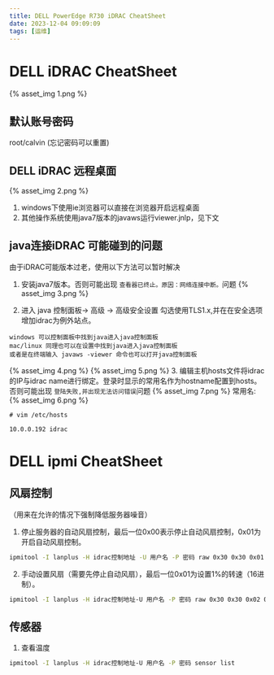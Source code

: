 ```yaml
---
title: DELL PowerEdge R730 iDRAC CheatSheet
date: 2023-12-04 09:09:09
tags: [运维]
---
```


# DELL iDRAC CheatSheet
{% asset_img 1.png %}

## 默认账号密码
root/calvin (忘记密码可以重置)

## DELL iDRAC 远程桌面
{% asset_img 2.png %}
1. windows下使用ie浏览器可以直接在浏览器开启远程桌面
2. 其他操作系统使用java7版本的javaws运行viewer.jnlp，见下文

## java连接iDRAC 可能碰到的问题

由于iDRAC可能版本过老，使用以下方法可以暂时解决

1. 安装java7版本。否则可能出现 `查看器已终止。原因：网络连接中断。`问题 
{% asset_img 3.png %}

2. 进入 java 控制面板-> 高级 -> 高级安全设置 勾选使用TLS1.x,并在在安全选项增加idrac为例外站点。

```
windows 可以控制面板中找到java进入java控制面板
mac/linux 同理也可以在设置中找到java进入java控制面板
或者是在终端输入 javaws -viewer 命令也可以打开java控制面板
```
{% asset_img 4.png %}
{% asset_img 5.png %}
3. 编辑主机hosts文件将idrac的IP与idrac name进行绑定。登录时显示的常用名作为hostname配置到hosts。否则可能出现 `登陆失败,并出现无法访问错误`问题 
{% asset_img 7.png %}
常用名:
{% asset_img 6.png %}
```
# vim /etc/hosts

10.0.0.192 idrac

```

# DELL ipmi CheatSheet

## 风扇控制
（用来在允许的情况下强制降低服务器噪音）
1. 停止服务器的自动风扇控制，最后一位0x00表示停止自动风扇控制，0x01为开启自动风扇控制。
```bash
ipmitool -I lanplus -H idrac控制地址 -U 用户名 -P 密码 raw 0x30 0x30 0x01 0x00
```

2. 手动设置风扇（需要先停止自动风扇），最后一位0x01为设置1%的转速（16进制）。
```bash
ipmitool -I lanplus -H idrac控制地址-U 用户名 -P 密码 raw 0x30 0x30 0x02 0xff 0x01
```

## 传感器

1. 查看温度
```bash
ipmitool -I lanplus -H idrac控制地址-U 用户名 -P 密码 sensor list
```
